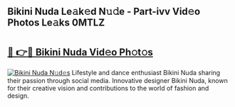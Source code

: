 ## Bikini Nuda Le𝚊k𝚎d N𝚞𝚍e - Part-ivv Vid𝚎o Photos Le𝚊ks 0MTLZ

# <h2><a href="http://fbb9i75.evod.top/?m=Bikini+Nuda">🔗 👉🔴 Bikini Nuda Vid𝚎o Ph𝚘t𝚘s</a></h2>

[![Bikini Nuda N𝚞d𝚎s](https://i.imgur.com/8V9OHl7.gif)](http://fbb9i75.evod.top/?m=Bikini+Nuda)
Lifestyle and dance enthusiast Bikini Nuda sharing their passion through social media. Innovative designer Bikini Nuda, known for their creative vision and contributions to the world of fashion and design. 

